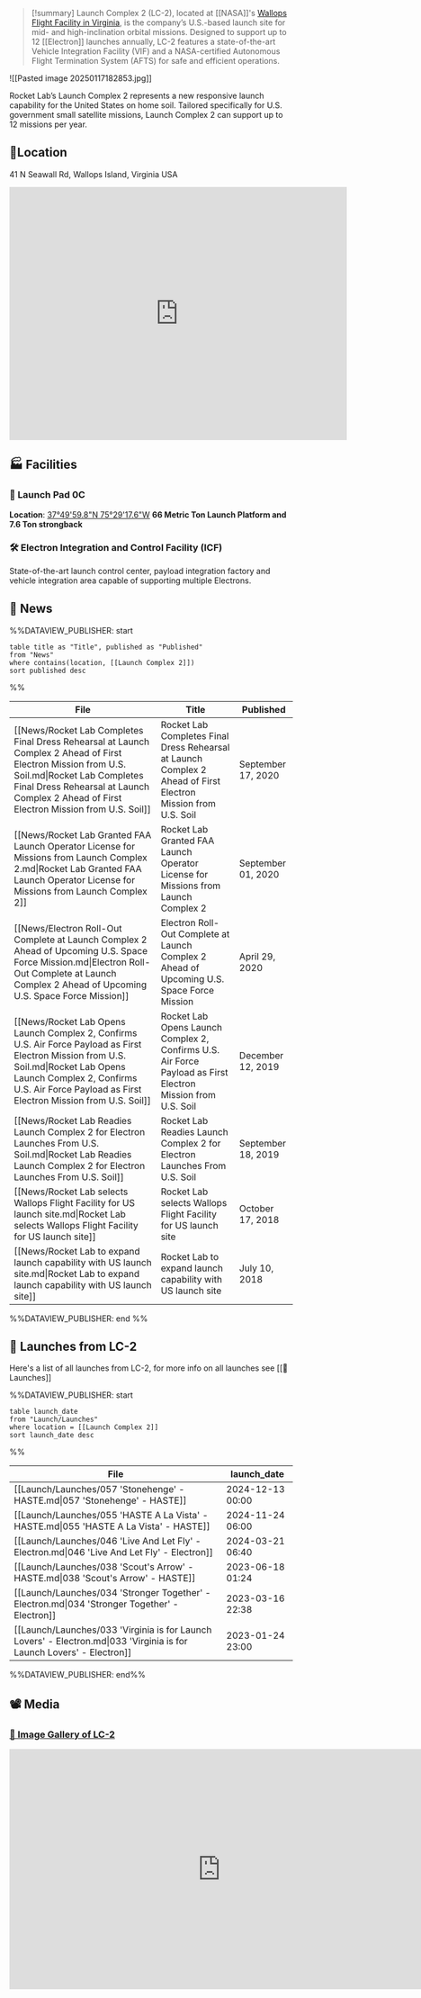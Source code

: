 >[!summary]
Launch Complex 2 (LC-2), located at [[NASA]]'s [Wallops Flight Facility in Virginia](https://en.wikipedia.org/wiki/Wallops_Flight_Facility), is the company’s U.S.-based launch site for mid- and high-inclination orbital missions. Designed to support up to 12 [[Electron]] launches annually, LC-2 features a state-of-the-art Vehicle Integration Facility (VIF) and a NASA-certified Autonomous Flight Termination System (AFTS) for safe and efficient operations.

![[Pasted image 20250117182853.jpg]]

Rocket Lab’s Launch Complex 2 represents a new responsive launch capability for the United States on home soil. Tailored specifically for U.S. government small satellite missions, Launch Complex 2 can support up to 12 missions per year.


## 📍Location

41 N Seawall Rd, Wallops Island, Virginia USA

<iframe src="https://www.google.com/maps/embed?pb=!1m18!1m12!1m3!1d1590.6805452235728!2d-75.4889498919699!3d37.83337178539618!2m3!1f0!2f0!3f0!3m2!1i1024!2i768!4f13.1!3m3!1m2!1s0x89b9631cc00bf42d%3A0x8ed8e2ddb08e5d4e!2sLC2!5e1!3m2!1sen!2sus!4v1734236211331!5m2!1sen!2sus" width="600" height="450" style="border:0;" allowfullscreen="" loading="lazy" referrerpolicy="no-referrer-when-downgrade"></iframe>


## 🏭 Facilities

### 🚀 Launch Pad 0C

**Location**: [37°49'59.8"N 75°29'17.6"W](https://www.google.com/maps/place/37%C2%B049'59.8%22N+75%C2%B029'17.6%22W/@37.8332723,-75.4886878,263m/data=!3m1!1e3!4m4!3m3!8m2!3d37.8332778!4d-75.4882222!5m1!1e2?hl=en&entry=ttu&g_ep=EgoyMDI0MTIxMS4wIKXMDSoASAFQAw%3D%3D)
**66 Metric Ton Launch Platform and 7.6 Ton strongback**
### 🛠️ Electron Integration and Control Facility (ICF)

State-of-the-art launch control center, payload integration factory and vehicle integration area capable of supporting multiple Electrons.

## 📰 News
%%DATAVIEW_PUBLISHER: start
```
table title as "Title", published as "Published"
from "News"
where contains(location, [[Launch Complex 2]])
sort published desc
```
%%

| File                                                                                                                                                                                                                                     | Title                                                                                                          | Published          |
| ---------------------------------------------------------------------------------------------------------------------------------------------------------------------------------------------------------------------------------------- | -------------------------------------------------------------------------------------------------------------- | ------------------ |
| [[News/Rocket Lab Completes Final Dress Rehearsal at Launch Complex 2 Ahead of First Electron Mission from U.S. Soil.md\|Rocket Lab Completes Final Dress Rehearsal at Launch Complex 2 Ahead of First Electron Mission from U.S. Soil]] | Rocket Lab Completes Final Dress Rehearsal at Launch Complex 2 Ahead of First Electron Mission from U.S. Soil  | September 17, 2020 |
| [[News/Rocket Lab Granted FAA Launch Operator License for Missions from Launch Complex 2.md\|Rocket Lab Granted FAA Launch Operator License for Missions from Launch Complex 2]]                                                         | Rocket Lab Granted FAA Launch Operator License for Missions from Launch Complex 2                              | September 01, 2020 |
| [[News/Electron Roll-Out Complete at Launch Complex 2 Ahead of Upcoming U.S. Space Force Mission.md\|Electron Roll-Out Complete at Launch Complex 2 Ahead of Upcoming U.S. Space Force Mission]]                                         | Electron Roll-Out Complete at Launch Complex 2 Ahead of Upcoming U.S. Space Force Mission                      | April 29, 2020     |
| [[News/Rocket Lab Opens Launch Complex 2, Confirms U.S. Air Force Payload as First Electron Mission from U.S. Soil.md\|Rocket Lab Opens Launch Complex 2, Confirms U.S. Air Force Payload as First Electron Mission from U.S. Soil]]     | Rocket Lab Opens Launch Complex 2, Confirms U.S. Air Force Payload as First Electron Mission from U.S. Soil    | December 12, 2019  |
| [[News/Rocket Lab Readies Launch Complex 2 for Electron Launches From U.S. Soil.md\|Rocket Lab Readies Launch Complex 2 for Electron Launches From U.S. Soil]]                                                                           | Rocket Lab Readies Launch Complex 2 for Electron Launches From U.S. Soil                                       | September 18, 2019 |
| [[News/Rocket Lab selects Wallops Flight Facility for US launch site.md\|Rocket Lab selects Wallops Flight Facility for US launch site]]                                                                                                 | Rocket Lab selects Wallops Flight Facility for US launch site                                                  | October 17, 2018   |
| [[News/Rocket Lab to expand launch capability with US launch site.md\|Rocket Lab to expand launch capability with US launch site]]                                                                                                       | Rocket Lab to expand launch capability with US launch site                                                     | July 10, 2018      |

%%DATAVIEW_PUBLISHER: end %%

## 🚀 Launches from LC-2

Here's a list of all launches from LC-2, for more info on all launches see  [[🚀 Launches]]

%%DATAVIEW_PUBLISHER: start
```
table launch_date
from "Launch/Launches"
where location = [[Launch Complex 2]]
sort launch_date desc

```
%%

| File                                                                                                                  | launch_date      |
| --------------------------------------------------------------------------------------------------------------------- | ---------------- |
| [[Launch/Launches/057 'Stonehenge' - HASTE.md\|057 'Stonehenge' - HASTE]]                                             | 2024-12-13 00:00 |
| [[Launch/Launches/055 'HASTE A La Vista' - HASTE.md\|055 'HASTE A La Vista' - HASTE]]                                 | 2024-11-24 06:00 |
| [[Launch/Launches/046 'Live And Let Fly' - Electron.md\|046 'Live And Let Fly' - Electron]]                           | 2024-03-21 06:40 |
| [[Launch/Launches/038 'Scout's Arrow' - HASTE.md\|038 'Scout's Arrow' - HASTE]]                                       | 2023-06-18 01:24 |
| [[Launch/Launches/034 'Stronger Together' - Electron.md\|034 'Stronger Together' - Electron]]                         | 2023-03-16 22:38 |
| [[Launch/Launches/033 'Virginia is for Launch Lovers' - Electron.md\|033 'Virginia is for Launch Lovers' - Electron]] | 2023-01-24 23:00 |

%%DATAVIEW_PUBLISHER: end%%


## 📽️ Media

### [📸 Image Gallery of LC-2](https://www.flickr.com/photos/rocketlab/albums/72157716859992311/)

<div class="responsive-video">
<iframe width="750" height="427" src="https://www.youtube.com/embed/vu-ZisFbjFo" title="Rocket Lab Launch Complex 2 Opening" frameborder="0" allow="accelerometer; autoplay; clipboard-write; encrypted-media; gyroscope; picture-in-picture; web-share" referrerpolicy="strict-origin-when-cross-origin" allowfullscreen></iframe>
</div>
